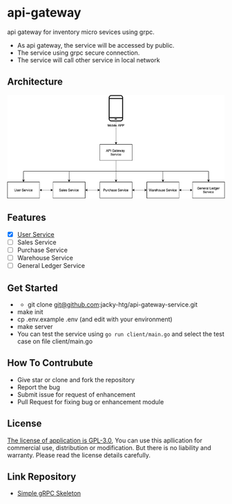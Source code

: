 # api-gateway
api gateway for inventory micro sevices using grpc.
- As api gateway, the service will be accessed by public. 
- The service using grpc secure connection.
- The service will call other service in local network

## Architecture
![Inventory Micro Services Arcgitecture](./inventory-micro-services.png)
## Features
- [X] [User Service](https://github.com/jacky-htg/user-service)
- [ ] Sales Service
- [ ] Purchase Service
- [ ] Warehouse Service
- [ ] General Ledger Service

## Get Started 
- - git clone git@github.com:jacky-htg/api-gateway-service.git
- make init
- cp .env.example .env (and edit with your environment)
- make server
- You can test the service using `go run client/main.go` and select the test case on file client/main.go

## How To Contrubute
- Give star or clone and fork the repository
- Report the bug
- Submit issue for request of enhancement
- Pull Request for fixing bug or enhancement module 

## License
[The license of application is GPL-3.0](https://github.com/jacky-htg/user-service/blob/main/LICENSE), You can use this apllication for commercial use, distribution or modification. But there is no liability and warranty. Please read the license details carefully.

## Link Repository
- [Simple gRPC Skeleton](https://github.com/jacky-htg/grpc-skeleton)